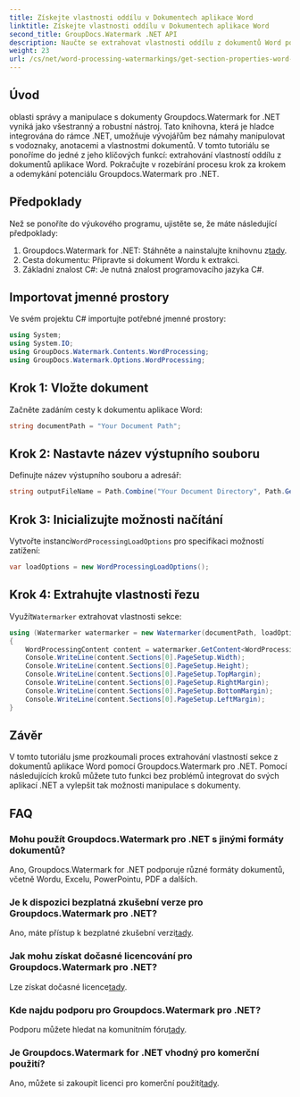```yaml
---
title: Získejte vlastnosti oddílu v Dokumentech aplikace Word
linktitle: Získejte vlastnosti oddílu v Dokumentech aplikace Word
second_title: GroupDocs.Watermark .NET API
description: Naučte se extrahovat vlastnosti oddílu z dokumentů Word pomocí Groupdocs pro .NET. Vylepšete své možnosti manipulace s dokumenty bez námahy.
weight: 23
url: /cs/net/word-processing-watermarkings/get-section-properties-word-docs/
---
```

## Úvod
oblasti správy a manipulace s dokumenty Groupdocs.Watermark for .NET vyniká jako všestranný a robustní nástroj. Tato knihovna, která je hladce integrována do rámce .NET, umožňuje vývojářům bez námahy manipulovat s vodoznaky, anotacemi a vlastnostmi dokumentů. V tomto tutoriálu se ponoříme do jedné z jeho klíčových funkcí: extrahování vlastností oddílu z dokumentů aplikace Word. Pokračujte v rozebírání procesu krok za krokem a odemykání potenciálu Groupdocs.Watermark pro .NET.
## Předpoklady
Než se ponoříte do výukového programu, ujistěte se, že máte následující předpoklady:
1.  Groupdocs.Watermark for .NET: Stáhněte a nainstalujte knihovnu z[tady](https://releases.groupdocs.com/Watermark/net/).
2. Cesta dokumentu: Připravte si dokument Wordu k extrakci.
3. Základní znalost C#: Je nutná znalost programovacího jazyka C#.

## Importovat jmenné prostory
Ve svém projektu C# importujte potřebné jmenné prostory:
```csharp
using System;
using System.IO;
using GroupDocs.Watermark.Contents.WordProcessing;
using GroupDocs.Watermark.Options.WordProcessing;
```
## Krok 1: Vložte dokument
Začněte zadáním cesty k dokumentu aplikace Word:
```csharp
string documentPath = "Your Document Path";
```
## Krok 2: Nastavte název výstupního souboru
Definujte název výstupního souboru a adresář:
```csharp
string outputFileName = Path.Combine("Your Document Directory", Path.GetFileName(documentPath));
```
## Krok 3: Inicializujte možnosti načítání
 Vytvořte instanci`WordProcessingLoadOptions` pro specifikaci možností zatížení:
```csharp
var loadOptions = new WordProcessingLoadOptions();
```
## Krok 4: Extrahujte vlastnosti řezu
 Využít`Watermarker` extrahovat vlastnosti sekce:
```csharp
using (Watermarker watermarker = new Watermarker(documentPath, loadOptions))
{
    WordProcessingContent content = watermarker.GetContent<WordProcessingContent>();
    Console.WriteLine(content.Sections[0].PageSetup.Width);
    Console.WriteLine(content.Sections[0].PageSetup.Height);
    Console.WriteLine(content.Sections[0].PageSetup.TopMargin);
    Console.WriteLine(content.Sections[0].PageSetup.RightMargin);
    Console.WriteLine(content.Sections[0].PageSetup.BottomMargin);
    Console.WriteLine(content.Sections[0].PageSetup.LeftMargin);
}
```

## Závěr
V tomto tutoriálu jsme prozkoumali proces extrahování vlastností sekce z dokumentů aplikace Word pomocí Groupdocs.Watermark pro .NET. Pomocí následujících kroků můžete tuto funkci bez problémů integrovat do svých aplikací .NET a vylepšit tak možnosti manipulace s dokumenty.
## FAQ
### Mohu použít Groupdocs.Watermark pro .NET s jinými formáty dokumentů?
Ano, Groupdocs.Watermark for .NET podporuje různé formáty dokumentů, včetně Wordu, Excelu, PowerPointu, PDF a dalších.
### Je k dispozici bezplatná zkušební verze pro Groupdocs.Watermark pro .NET?
 Ano, máte přístup k bezplatné zkušební verzi[tady](https://releases.groupdocs.com/).
### Jak mohu získat dočasné licencování pro Groupdocs.Watermark pro .NET?
 Lze získat dočasné licence[tady](https://purchase.groupdocs.com/temporary-license/).
### Kde najdu podporu pro Groupdocs.Watermark pro .NET?
 Podporu můžete hledat na komunitním fóru[tady](https://forum.groupdocs.com/c/watermark/19).
### Je Groupdocs.Watermark for .NET vhodný pro komerční použití?
 Ano, můžete si zakoupit licenci pro komerční použití[tady](https://purchase.groupdocs.com/buy).
